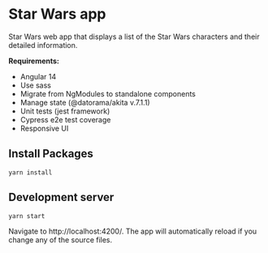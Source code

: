 # Star Wars app

Star Wars web app that displays a list of the Star Wars characters and their detailed information.

**Requirements:**
 - Angular 14
 - Use sass
 - Migrate from NgModules to standalone components
 - Manage state (@datorama/akita v.7.1.1)
 - Unit tests (jest framework)
 - Cypress e2e test coverage
 - Responsive UI

## Install Packages

```
yarn install
```

## Development server

```
yarn start
```
Navigate to http://localhost:4200/. The app will automatically reload if you change any of the source files.
